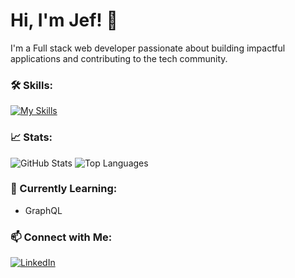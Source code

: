 # Hi, I'm Jef! 👋

I'm a Full stack web developer passionate about building impactful applications and contributing to the tech community. 

### 🛠️ Skills:
[![My Skills](https://skillicons.dev/icons?i=typescript,js,react,nodejs,express,mongodb,html,css,php,mysql,prisma,tailwind,postman)](https://skillicons.dev)


### 📈 Stats:
![GitHub Stats](https://github-readme-stats.vercel.app/api?username=jef-design&show_icons=true&theme=radical)
![Top Languages](https://github-readme-stats.vercel.app/api/top-langs/?username=jef-design&layout=compact&theme=radical)

### 🌱 Currently Learning:
- GraphQL

### 📫 Connect with Me:
[![LinkedIn](https://img.shields.io/badge/LinkedIn-%230A66C2.svg?style=for-the-badge&logo=linkedin&logoColor=white)](https://www.linkedin.com/in/your-profile/)
